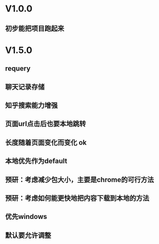 # V1.0.0
## 初步能把项目跑起来

# V1.5.0 
## requery 
## 聊天记录存储
## 知乎搜索能力增强
## 页面url点击后也要本地跳转
## 长度随着页面变化而变化 ok
## 本地优先作为default 
## 预研：考虑减少包大小，主要是chrome的可行方法
## 预研：考虑如何能更快地把内容下载到本地的方法
## 优先windows 
## 默认要允许调整